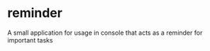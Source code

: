 reminder
========

A small application for usage in console that acts as a reminder for important tasks
